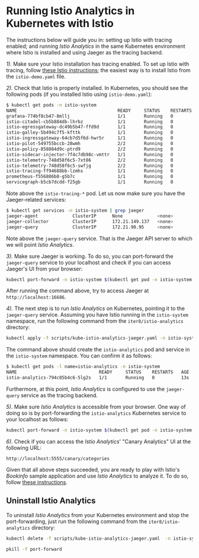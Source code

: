 # Running Istio Analytics in Kubernetes with Istio

The instructions below will guide you in: setting up Istio with tracing enabled; and running _Istio Analytics_ in the same Kubernetes environment where Istio is installed and using Jaeger as the tracing backend.

*1).* Make sure your Istio installation has tracing enabled. To set up Istio with tracing, follow [these Istio instructions](https://istio.io/docs/tasks/telemetry/distributed-tracing/#before-you-begin); the easiest way is to install Istio from the `istio-demo.yaml` file.

*2).* Check that Istio is properly installed. In Kubernetes, you should see the following pods (if you installed Istio using `istio-demo.yaml`):

 ```bash
$ kubectl get pods -n istio-system
NAME                                      READY     STATUS    RESTARTS   AGE
grafana-774bf8cb47-8mllj                  1/1       Running   0          5d
istio-citadel-cb5b884db-lhrbz             1/1       Running   0          5d
istio-egressgateway-dc49b5b47-ffd9d       1/1       Running   0          5d
istio-galley-5b494c7f5-kfttk              1/1       Running   0          5d
istio-ingressgateway-64cb7d5f6d-hwr5r     1/1       Running   0          5d
istio-pilot-549755bccb-28wmh              2/2       Running   0          5d
istio-policy-858884d9c-ptrd9              2/2       Running   0          5d
istio-sidecar-injector-7f4c7db98c-vmttr   1/1       Running   0          5d
istio-telemetry-748d58f6c5-7xt86          2/2       Running   0          2d
istio-telemetry-748d58f6c5-swfjg          2/2       Running   0          5d
istio-tracing-ff94688bb-lzmhs             1/1       Running   0          5d
prometheus-f556886b8-g5b7c                1/1       Running   0          5d
servicegraph-b5cb7dcdd-f25gb              1/1       Running   0          5d
 ```

Note above the `istio-tracing-*` pod. Let us now make sure you have the Jaeger-related services:

 ```bash
 $ kubectl get services -n istio-system | grep jaeger
jaeger-agent             ClusterIP      None             <none>        5775/UDP,6831/UDP,6832/UDP                                                                                                5d
jaeger-collector         ClusterIP      172.21.149.137   <none>        14267/TCP,14268/TCP                                                                                                       5d
jaeger-query             ClusterIP      172.21.90.95     <none>        16686/TCP
 ```

 Note above the `jaeger-query` service. That is the Jaeger API server to which we will point _Istio Analytics_.

*3).* Make sure Jaeger is working. To do so, you can port-forward the `jaeger-query` service to your localhost and check if you can access Jaeger's UI from your browser:

```bash
kubectl port-forward -n istio-system $(kubectl get pod -n istio-system -l app=jaeger -o jsonpath='{.items[0].metadata.name}') 16686:16686 &
```

After running the command above, try to access Jaeger at `http://localhost:16686`.

*4).* The next step is to run _Istio Analytics_ on Kubernetes, pointing it to the `jaeger-query` service. Assuming you have Istio running in the `istio-system` namespace, run the following command from the `iter8/istio-analytics` directory:

```bash
kubectl apply -f scripts/kube-istio-analytics-jaeger.yaml -n istio-system
```

The command above should create the `istio-analytics` pod and service in the `istio-system` namespace. You can confirm it as follows:

```bash
$ kubectl get pods -l name=istio-analytics -n istio-system
NAME                               READY     STATUS    RESTARTS   AGE
istio-analytics-794c85b4c6-5lg2s   1/1       Running   0          13s
```

 Furthermore, at this point, _Istio Analytics_ is configured to use the `jaeger-query` service as the tracing backend.

*5)*. Make sure _Istio Analytics_ is accessible from your browser. One way of doing so is by port-forwarding the `istio-analytics` Kubernetes service to your localhost as follows:

```bash
kubectl port-forward -n istio-system $(kubectl get pod -n istio-system -l name=istio-analytics -o jsonpath='{.items[0].metadata.name}') 5555:5555 &
```
*6)*. Check if you can access the _Istio Analytics_' "Canary Analytics" UI at the following URL:

```url
http://localhost:5555/canary/categories
```

Given that all above steps succeeded, you are ready to play with Istio's _Bookinfo_ sample application and use _Istio Analytics_ to analyze it. To do so, follow [these instructions](bookinfo-traces.md).

## Uninstall Istio Analytics

To uninstall _Istio Analytics_ from your Kubernetes environment and stop the port-forwarding, just run the following command from the `iter8/istio-analytics` directory:

```bash
kubectl delete -f scripts/kube-istio-analytics-jaeger.yaml  -n istio-system

pkill -f port-forward
```
